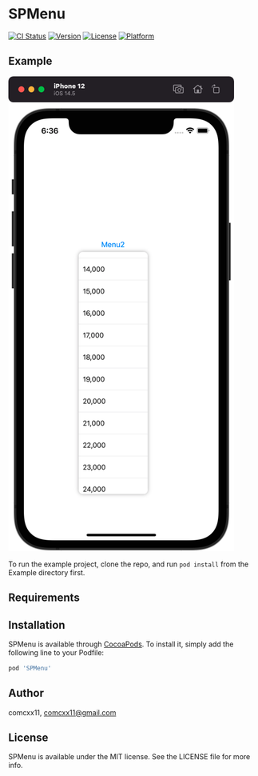 # SPMenu

[![CI Status](https://img.shields.io/travis/comcxx11/SPMenu.svg?style=flat)](https://travis-ci.org/comcxx11/SPMenu)
[![Version](https://img.shields.io/cocoapods/v/SPMenu.svg?style=flat)](https://cocoapods.org/pods/SPMenu)
[![License](https://img.shields.io/cocoapods/l/SPMenu.svg?style=flat)](https://cocoapods.org/pods/SPMenu)
[![Platform](https://img.shields.io/cocoapods/p/SPMenu.svg?style=flat)](https://cocoapods.org/pods/SPMenu)

## Example

![img](image1.png)

To run the example project, clone the repo, and run `pod install` from the Example directory first.

## Requirements

## Installation

SPMenu is available through [CocoaPods](https://cocoapods.org). To install
it, simply add the following line to your Podfile:

```ruby
pod 'SPMenu'
```

## Author

comcxx11, comcxx11@gmail.com

## License

SPMenu is available under the MIT license. See the LICENSE file for more info.
